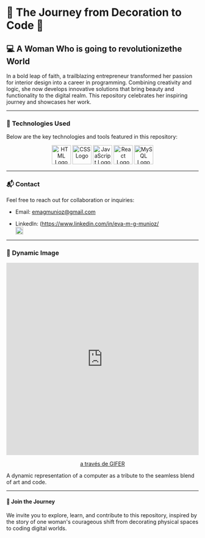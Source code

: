 # 🌟 **The Journey from Decoration to Code** 🌟

## 💻 **A Woman Who is going to revolutionizethe World**

In a bold leap of faith, a trailblazing entrepreneur transformed her passion for interior design into a career in programming. Combining creativity and logic, she now develops innovative solutions that bring beauty and functionality to the digital realm. This repository celebrates her inspiring journey and showcases her work.

---

### 🚀 **Technologies Used**

Below are the key technologies and tools featured in this repository:

<div align="center">
  <img src="https://upload.wikimedia.org/wikipedia/commons/6/61/HTML5_logo_and_wordmark.svg" alt="HTML Logo" width="50" height="50">
  <img src="https://upload.wikimedia.org/wikipedia/commons/d/d5/CSS3_logo_and_wordmark.svg" alt="CSS Logo" width="50" height="50">
  <img src="https://upload.wikimedia.org/wikipedia/commons/6/6a/JavaScript-logo.png" alt="JavaScript Logo" width="50" height="50">
  <img src="https://upload.wikimedia.org/wikipedia/commons/a/a7/React-icon.svg" alt="React Logo" width="50" height="50">
  <img src="https://download.logo.wine/logo/MySQL/MySQL-Logo.wine.png" alt="MySQL Logo" width="50" height="50">
</div>

---

### 📬 **Contact**

Feel free to reach out for collaboration or inquiries:

- Email: emagmunioz@gmail.com


- LinkedIn: (https://www.linkedin.com/in/eva-m-g-munioz/  
  <img src="https://upload.wikimedia.org/wikipedia/commons/c/ca/LinkedIn_logo_initials.png" alt="LinkedIn Icon" width="20" height="20">

---

### 🎨 **Dynamic Image**
<div align="center">
  
  <div style="padding-top:100.000%;position:relative;"><iframe src="https://gifer.com/embed/2p6G" width="100%" height="100%" style='position:absolute;top:0;left:0;' frameBorder="0" allowFullScreen></iframe></div><p><a href="https://gifer.com">a través de GIFER</a></p>
</div>

A dynamic representation of a computer as a tribute to the seamless blend of art and code.

---

#### 🙌 **Join the Journey**

We invite you to explore, learn, and contribute to this repository, inspired by the story of one woman's courageous shift from decorating physical spaces to coding digital worlds.




